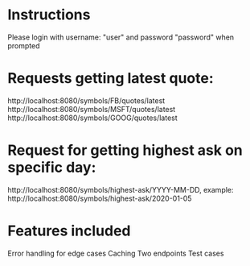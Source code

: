 # Instructions
Please login with username: "user" and password "password" when prompted
# Requests getting latest quote:
http://localhost:8080/symbols/FB/quotes/latest
http://localhost:8080/symbols/MSFT/quotes/latest
http://localhost:8080/symbols/GOOG/quotes/latest
# Request for getting highest ask on specific day:
http://localhost:8080/symbols/highest-ask/YYYY-MM-DD, example: http://localhost:8080/symbols/highest-ask/2020-01-05
# Features included
Error handling for edge cases
Caching
Two endpoints
Test cases
